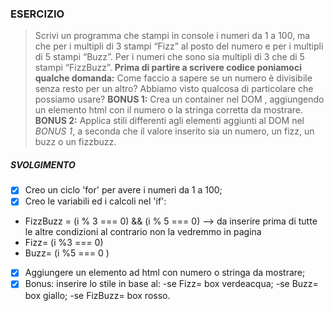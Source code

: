  ### ESERCIZIO
 > Scrivi un programma che stampi in console i numeri da 1 a 100,
 ma che per i multipli di 3 stampi “Fizz” al posto del numero e per i multipli di 5 stampi “Buzz”.
 Per i numeri che sono sia multipli di 3 che di 5 stampi “FizzBuzz”.
 **Prima di partire a scrivere codice poniamoci qualche domanda:**
 Come faccio a sapere se un numero è divisibile senza resto per un altro?
 Abbiamo visto qualcosa di particolare che possiamo usare?
 **BONUS 1:**
 Crea un container nel DOM , aggiungendo un elemento html con il numero o la stringa corretta da mostrare.
 **BONUS 2:**
 Applica stili differenti agli elementi aggiunti al DOM nel *BONUS 1*, a seconda che il valore inserito sia un numero, un fizz, un buzz o un fizzbuzz.

 ##### SVOLGIMENTO
- [x] Creo un ciclo 'for' per avere i numeri da 1 a 100;
 - [x] Creo le variabili ed i calcoli nel 'if':
 - FizzBuzz = (i % 3 === 0) && (i % 5 === 0) --> da inserire prima di tutte le altre condizioni al contrario non la vedremmo in pagina
 - Fizz= (i %3 === 0)
 - Buzz= (i %5 === 0 )

 - [x] Aggiungere un elemento ad html con numero o stringa da mostrare;
 - [x] Bonus: inserire lo stile in base al:
 -se Fizz= box verdeacqua; 
 -se Buzz= box giallo;
 -se FizBuzz= box rosso.